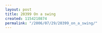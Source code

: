 ```yaml
---
layout: post
title: 20399 On a swing
created: 1154210874
permalink: "/2006/07/29/20399_on_a_swing/"
---
```


